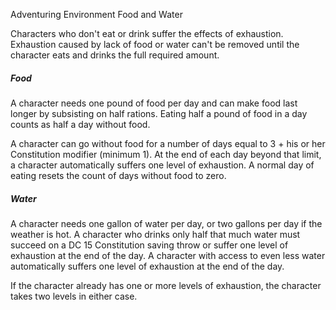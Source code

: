 Adventuring
Environment
Food and Water
        <p>
          Characters who don't eat or drink suffer the effects of exhaustion. Exhaustion caused by lack of food or water can't be removed until the character eats and drinks the full required amount.
        </p>
        <h5>Food</h5>
        <p>
          A character needs one pound of food per day and can make food last longer by subsisting on half rations. Eating half a pound of food in a day counts as half a day without food.
        </p>
        <p>
          A character can go without food for a number of days equal to 3 + his or her Constitution modifier (minimum 1). At the end of each day beyond that limit, a character automatically suffers one level of exhaustion. A normal day of eating resets the count of days without food to zero.
        </p>
        <h5>Water</h5>
        <p>
          A character needs one gallon of water per day, or two gallons per day if the weather is hot. A character who drinks only half that much water must succeed on a DC 15 Constitution saving throw or suffer one level of exhaustion at the end of the day. A character with access to even less water automatically suffers one level of exhaustion at the end of the day.
        </p>
        <p>
          If the character already has one or more levels of exhaustion, the character takes two levels in either case.
        </p>